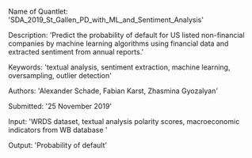 Name of Quantlet: 'SDA_2019_St_Gallen_PD_with_ML_and_Sentiment_Analysis'

Description: 'Predict the probability of default for US listed non-financial companies by machine learning algorithms using financial data and extracted sentiment from annual reports.'  

Keywords: 'textual analysis, sentiment extraction, machine learning, oversampling, outlier detection'

Authors: 'Alexander Schade, Fabian Karst, Zhasmina Gyozalyan'

Submitted:   '25 November 2019'

Input: 'WRDS dataset, textual analysis polarity scores, macroeconomic indicators from WB database '

Output:  'Probability of default'
